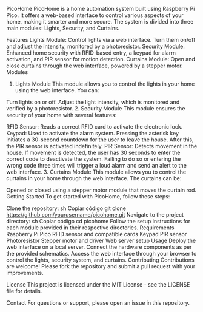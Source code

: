 PicoHome
PicoHome is a home automation system built using Raspberry Pi Pico. It offers a web-based interface to control various aspects of your home, making it smarter and more secure. The system is divided into three main modules: Lights, Security, and Curtains.

Features
Lights Module: Control lights via a web interface. Turn them on/off and adjust the intensity, monitored by a photoresistor.
Security Module: Enhanced home security with RFID-based entry, a keypad for alarm activation, and PIR sensor for motion detection.
Curtains Module: Open and close curtains through the web interface, powered by a stepper motor.
Modules
1. Lights Module
This module allows you to control the lights in your home using the web interface. You can:

Turn lights on or off.
Adjust the light intensity, which is monitored and verified by a photoresistor.
2. Security Module
This module ensures the security of your home with several features:

RFID Sensor: Reads a correct RFID card to activate the electronic lock.
Keypad: Used to activate the alarm system. Pressing the asterisk key initiates a 30-second countdown for the user to leave the house. After this, the PIR sensor is activated indefinitely.
PIR Sensor: Detects movement in the house. If movement is detected, the user has 30 seconds to enter the correct code to deactivate the system. Failing to do so or entering the wrong code three times will trigger a loud alarm and send an alert to the web interface.
3. Curtains Module
This module allows you to control the curtains in your home through the web interface. The curtains can be:

Opened or closed using a stepper motor module that moves the curtain rod.
Getting Started
To get started with PicoHome, follow these steps:

Clone the repository:
sh
Copiar código
git clone https://github.com/yourusername/picohome.git
Navigate to the project directory:
sh
Copiar código
cd picohome
Follow the setup instructions for each module provided in their respective directories.
Requirements
Raspberry Pi Pico
RFID sensor and compatible cards
Keypad
PIR sensor
Photoresistor
Stepper motor and driver
Web server setup
Usage
Deploy the web interface on a local server.
Connect the hardware components as per the provided schematics.
Access the web interface through your browser to control the lights, security system, and curtains.
Contributing
Contributions are welcome! Please fork the repository and submit a pull request with your improvements.

License
This project is licensed under the MIT License - see the LICENSE file for details.

Contact
For questions or support, please open an issue in this repository.
